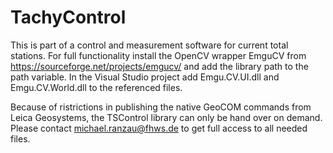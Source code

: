 # TachyControl
This is part of a control and measurement software for current total stations. For full functionality install the OpenCV wrapper 
EmguCV from https://sourceforge.net/projects/emgucv/ and add the library path to the path variable. In the Visual Studio project
add Emgu.CV.UI.dll and Emgu.CV.World.dll to the referenced files.

Because of ristrictions in publishing the native GeoCOM commands from Leica Geosystems, the TSControl library can only be hand
over on demand. Please contact michael.ranzau@fhws.de to get full access to all needed files.
